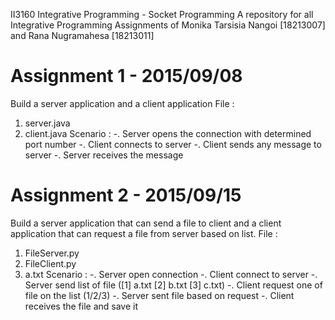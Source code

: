 II3160 Integrative Programming - Socket Programming
A repository for all Integrative Programming Assignments of Monika Tarsisia Nangoi [18213007] and Rana Nugramahesa [18213011]

# Assignment 1 - 2015/09/08
Build a server application and a client application
File :
1) server.java
2) client.java
Scenario :
-. Server opens the connection with determined port number
-. Client connects to server
-. Client sends any message to server
-. Server receives the message

# Assignment 2 - 2015/09/15
Build a server application that can send a file to client and a client application that can request a file from server based on list.
File :
1) FileServer.py
2) FileClient.py
3) a.txt
Scenario :
-. Server open connection
-. Client connect to server
-. Server send list of file ([1] a.txt [2] b.txt [3] c.txt)
-. Client request one of file on the list (1/2/3)
-. Server sent file based on request
-. Client receives the file and save it 
